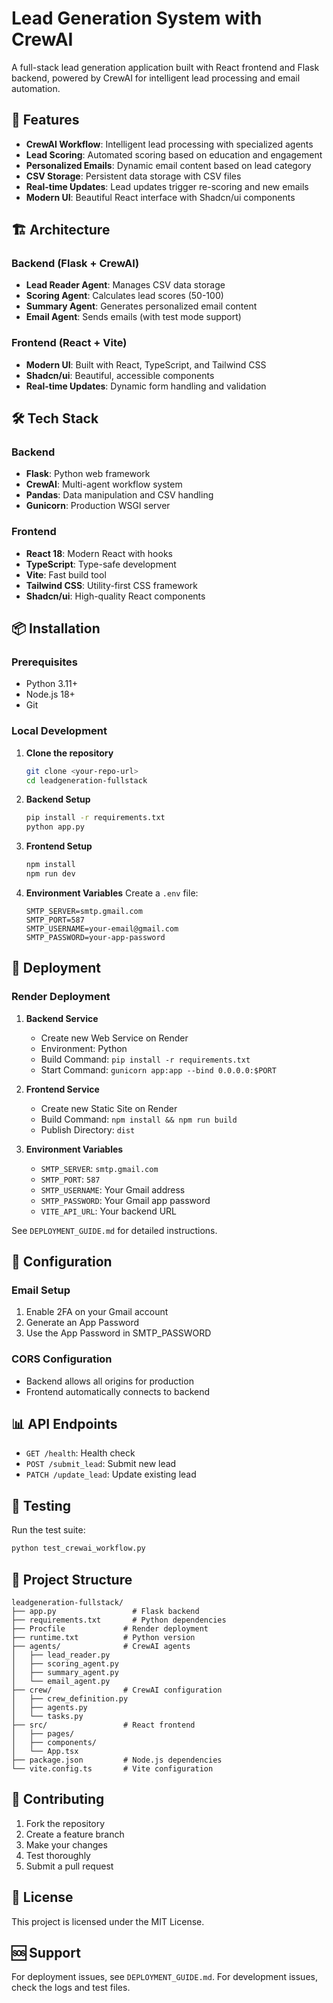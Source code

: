 # Lead Generation System with CrewAI

A full-stack lead generation application built with React frontend and Flask backend, powered by CrewAI for intelligent lead processing and email automation.

## 🚀 Features

- **CrewAI Workflow**: Intelligent lead processing with specialized agents
- **Lead Scoring**: Automated scoring based on education and engagement
- **Personalized Emails**: Dynamic email content based on lead category
- **CSV Storage**: Persistent data storage with CSV files
- **Real-time Updates**: Lead updates trigger re-scoring and new emails
- **Modern UI**: Beautiful React interface with Shadcn/ui components

## 🏗️ Architecture

### Backend (Flask + CrewAI)
- **Lead Reader Agent**: Manages CSV data storage
- **Scoring Agent**: Calculates lead scores (50-100)
- **Summary Agent**: Generates personalized email content
- **Email Agent**: Sends emails (with test mode support)

### Frontend (React + Vite)
- **Modern UI**: Built with React, TypeScript, and Tailwind CSS
- **Shadcn/ui**: Beautiful, accessible components
- **Real-time Updates**: Dynamic form handling and validation

## 🛠️ Tech Stack

### Backend
- **Flask**: Python web framework
- **CrewAI**: Multi-agent workflow system
- **Pandas**: Data manipulation and CSV handling
- **Gunicorn**: Production WSGI server

### Frontend
- **React 18**: Modern React with hooks
- **TypeScript**: Type-safe development
- **Vite**: Fast build tool
- **Tailwind CSS**: Utility-first CSS framework
- **Shadcn/ui**: High-quality React components

## 📦 Installation

### Prerequisites
- Python 3.11+
- Node.js 18+
- Git

### Local Development

1. **Clone the repository**
   ```bash
   git clone <your-repo-url>
   cd leadgeneration-fullstack
   ```

2. **Backend Setup**
   ```bash
   pip install -r requirements.txt
   python app.py
   ```

3. **Frontend Setup**
   ```bash
   npm install
   npm run dev
   ```

4. **Environment Variables**
   Create a `.env` file:
   ```env
   SMTP_SERVER=smtp.gmail.com
   SMTP_PORT=587
   SMTP_USERNAME=your-email@gmail.com
   SMTP_PASSWORD=your-app-password
   ```

## 🚀 Deployment

### Render Deployment

1. **Backend Service**
   - Create new Web Service on Render
   - Environment: Python
   - Build Command: `pip install -r requirements.txt`
   - Start Command: `gunicorn app:app --bind 0.0.0.0:$PORT`

2. **Frontend Service**
   - Create new Static Site on Render
   - Build Command: `npm install && npm run build`
   - Publish Directory: `dist`

3. **Environment Variables**
   - `SMTP_SERVER`: `smtp.gmail.com`
   - `SMTP_PORT`: `587`
   - `SMTP_USERNAME`: Your Gmail address
   - `SMTP_PASSWORD`: Your Gmail app password
   - `VITE_API_URL`: Your backend URL

See `DEPLOYMENT_GUIDE.md` for detailed instructions.

## 🔧 Configuration

### Email Setup
1. Enable 2FA on your Gmail account
2. Generate an App Password
3. Use the App Password in SMTP_PASSWORD

### CORS Configuration
- Backend allows all origins for production
- Frontend automatically connects to backend

## 📊 API Endpoints

- `GET /health`: Health check
- `POST /submit_lead`: Submit new lead
- `PATCH /update_lead`: Update existing lead

## 🧪 Testing

Run the test suite:
```bash
python test_crewai_workflow.py
```

## 📁 Project Structure

```
leadgeneration-fullstack/
├── app.py                 # Flask backend
├── requirements.txt       # Python dependencies
├── Procfile             # Render deployment
├── runtime.txt          # Python version
├── agents/              # CrewAI agents
│   ├── lead_reader.py
│   ├── scoring_agent.py
│   ├── summary_agent.py
│   └── email_agent.py
├── crew/                # CrewAI configuration
│   ├── crew_definition.py
│   ├── agents.py
│   └── tasks.py
├── src/                 # React frontend
│   ├── pages/
│   ├── components/
│   └── App.tsx
├── package.json         # Node.js dependencies
└── vite.config.ts       # Vite configuration
```

## 🤝 Contributing

1. Fork the repository
2. Create a feature branch
3. Make your changes
4. Test thoroughly
5. Submit a pull request

## 📄 License

This project is licensed under the MIT License.

## 🆘 Support

For deployment issues, see `DEPLOYMENT_GUIDE.md`.
For development issues, check the logs and test files.
